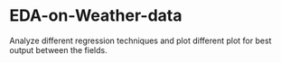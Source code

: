 # EDA-on-Weather-data
Analyze different regression techniques and plot different plot for best output between the fields.
